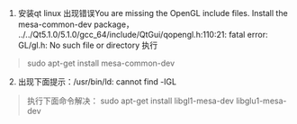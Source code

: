 1. 安装qt linux 出现错误You are missing the OpenGL include files. Install the mesa-common-dev package，
../../Qt5.1.0/5.1.0/gcc_64/include/QtGui/qopengl.h:110:21: fatal error: GL/gl.h: No such file or directory
执行
>sudo apt-get install mesa-common-dev
2. 出现下面提示：/usr/bin/ld: cannot find -lGL
> 执行下面命令解决：
sudo apt-get install libgl1-mesa-dev libglu1-mesa-dev
